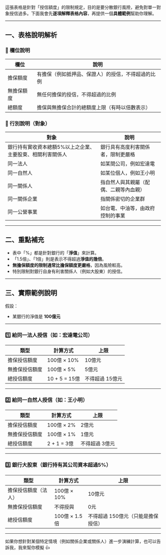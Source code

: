 這張表格是針對「授信額度」的限制規定，目的是要分散銀行風險，避免對單一對象授信過多。下面我會先**逐項解釋表格內容**，再提供一個**具體範例**幫助你理解。

---

## 一、表格說明解析

### 🔹 欄位說明
| 欄位 | 說明 |
|---|---|
| 擔保額度 | 有擔保（例如抵押品、保證人）的授信，不得超過的比例 |
| 無擔保額度 | 無任何擔保的授信，不得超過的比例 |
| 總額度 | 擔保與無擔保合計的總額度上限（有時以倍數表示） |

### 🔹 行別說明（對象）
| 對象 | 說明 |
|---|---|
| 銀行持有實收資本總額5%以上之企業、主要股東、相關利害關係人 | 銀行具有高度利害關係者，限制更嚴格 |
| 同一法人 | 如某間公司，例如宏達電 |
| 同一自然人 | 如某位個人，例如王小明 |
| 同一關係人 | 指自然人與其親屬（配偶、二親等內血親） |
| 同一關係企業 | 指關係密切的企業群 |
| 同一公營事業 | 如台電、中油等，由政府控制的事業 |

---

## 二、重點補充

- 表中「%」都是針對銀行的「**淨值**」來計算。
- 「1.5倍」、「1倍」則是表示不得超過**淨值的幾倍**。
- **無擔保額度的限制通常比擔保額度更嚴格**，因為風險較高。
- 特別限制對銀行自身有利害關係人（例如大股東）的授信。

---

## 三、實際範例說明

假設：  
- 某銀行的淨值是 **100億元**

---

### 1️⃣ 給同一法人授信（如：宏達電公司）

| 類型 | 計算方式 | 上限 |
|---|---|---|
| 擔保授信額度 | 100億 × 10% | 10億元 |
| 無擔保授信額度 | 100億 × 5% | 5億元 |
| 總授信額度 | 10 + 5 = 15億 | 不得超過 15億元 |

---

### 2️⃣ 給同一自然人授信（如：王小明）

| 類型 | 計算方式 | 上限 |
|---|---|---|
| 擔保授信額度 | 100億 × 2% | 2億元 |
| 無擔保授信額度 | 100億 × 1% | 1億元 |
| 總授信額度 | 2 + 1 = 3億 | 不得超過 3億元 |

---

### 3️⃣ 銀行大股東（銀行持有其公司資本超過5%）

| 類型 | 計算方式 | 上限 |
|---|---|---|
| 擔保授信額度（法人） | 100億 × 10% | 10億元 |
| 無擔保授信額度 | 不得授與 | 0元 |
| 總授信額度 | 100億 × 1.5倍 | 不得超過 150億元（只能是擔保授信） |

---

如果你想針對某個特定情境（例如關係企業或關係人）進一步演練計算，也可以告訴我，我來幫你模擬 👍